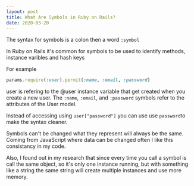 ```yaml
---
layout: post
title: What Are Symbols in Ruby on Rails?
date: 2020-03-20
---
```


The syntax for symbols is a colon then a word `:symbol`

In Ruby on Rails it's common for symbols to be used to identify methods, instance varibles and hash keys

For example 

```ruby
params.require(:user).permit(:name, :email, :password)
```

user is refering to the @user instance variable that get created when you create a new user. The `:name`, `:email`, and `:password` symbols refer to the attributes of the User model.

Instead of accessing using `user["password"]` you can use use `password`to make the syntax cleaner.

Symbols can't be changed what they represent will always be the same. Coming from JavaScript where data can be changed often I like this consistancy in my code.

Also, I found out in my research that since every time you call a symbol is call the same object, so it's only one instance running, but with something like a string the same string will create multiple instances and use more memory. 
